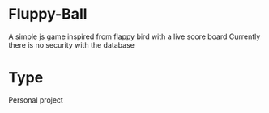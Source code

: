# Fluppy-Ball
A simple js game inspired from flappy bird with a live score board
Currently there is no security with the database

# Type
Personal project

